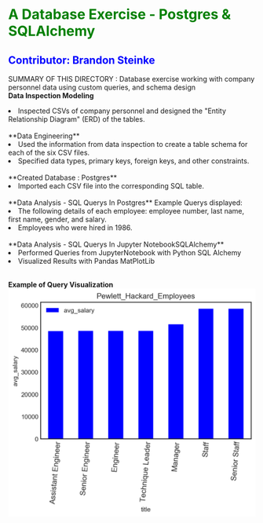
<h1 style="color: green;" > A Database Exercise - Postgres & SQLAlchemy </h1>
<h2 style="color: blue;" > Contributor: Brandon Steinke </h2>

SUMMARY OF THIS DIRECTORY : 
Database exercise working with company personnel  data using custom queries, and schema design
<br>
**Data Inspection Modeling**
<li> Inspected CSVs of company personnel and  designed the "Entity Relationship Diagram" (ERD) of the tables. </li> 
<br>
**Data Engineering**
<li> Used the information from data inspection to create a table schema for each of the six CSV files.</li>  
<li> Specified data types, primary keys, foreign keys, and other constraints. </li> 
<br>
**Created Database : Postgres**
<li>Imported each CSV file into the corresponding SQL table. </li> 
<br>
**Data Analysis - SQL Querys In Postgres**
Example Querys displayed:
<li>The following details of each employee: employee number, last name, first name, gender, and salary. </li> 
<li>Employees who were hired in 1986. </li> 
<br>
**Data Analysis - SQL Querys In Jupyter NotebookSQLAlchemy**
<li>Performed Queries from JupyterNotebook with Python SQL Alchemy  </li> 
<li>Visualized Results with Pandas MatPlotLib  </li> 
<br>

**Example of Query Visualization**
<img src="https://github.com/BrandinO771/sql-challenge/blob/master/EmployeeSQL/pandas_diagrams/BS__PewLett_Avg_Sal.png">

